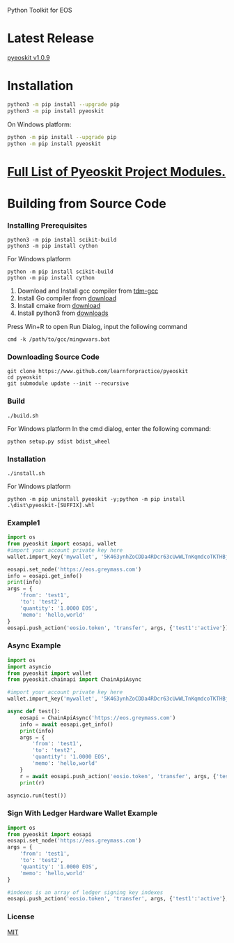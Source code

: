 Python Toolkit for EOS

# Latest Release

[pyeoskit v1.0.9](https://github.com/learnforpractice/pyeoskit/releases)

# Installation

```bash
python3 -m pip install --upgrade pip
python3 -m pip install pyeoskit
```

On Windows platform:

```bash
python -m pip install --upgrade pip
python -m pip install pyeoskit
```

# [Full List of Pyeoskit Project Modules.](https://learnforpractice.github.io/pyeoskit/#/MODULES?id=pyeoskit-modules)

# Building from Source Code

### Installing Prerequisites

```
python3 -m pip install scikit-build
python3 -m pip install cython
```

For Windows platform

```
python -m pip install scikit-build
python -m pip install cython
```

1. Download and Install gcc compiler from [tdm-gcc](https://jmeubank.github.io/tdm-gcc)
2. Install Go compiler from [download](https://golang.org/doc/install#download)
3. Install cmake from [download](https://cmake.org/download)
4. Install python3 from [downloads](https://www.python.org/downloads/windows/)

Press Win+R to open Run Dialog, input the following command
```
cmd -k /path/to/gcc/mingwvars.bat
```

### Downloading Source Code

```
git clone https://www.github.com/learnforpractice/pyeoskit
cd pyeoskit
git submodule update --init --recursive
```

### Build
```
./build.sh
```

For Windows platform
In the cmd dialog, enter the following command:
```
python setup.py sdist bdist_wheel
```

### Installation

```
./install.sh
```

For Windows platform
```
python -m pip uninstall pyeoskit -y;python -m pip install .\dist\pyeoskit-[SUFFIX].whl
```

### Example1
```python
import os
from pyeoskit import eosapi, wallet
#import your account private key here
wallet.import_key('mywallet', '5K463ynhZoCDDa4RDcr63cUwWLTnKqmdcoTKTHBjqoKfv4u5V7p')

eosapi.set_node('https://eos.greymass.com')
info = eosapi.get_info()
print(info)
args = {
    'from': 'test1',
    'to': 'test2',
    'quantity': '1.0000 EOS',
    'memo': 'hello,world'
}
eosapi.push_action('eosio.token', 'transfer', args, {'test1':'active'})
```

### Async Example
```python
import os
import asyncio
from pyeoskit import wallet
from pyeoskit.chainapi import ChainApiAsync

#import your account private key here
wallet.import_key('mywallet', '5K463ynhZoCDDa4RDcr63cUwWLTnKqmdcoTKTHBjqoKfv4u5V7p')

async def test():
    eosapi = ChainApiAsync('https://eos.greymass.com')
    info = await eosapi.get_info()
    print(info)
    args = {
        'from': 'test1',
        'to': 'test2',
        'quantity': '1.0000 EOS',
        'memo': 'hello,world'
    }
    r = await eosapi.push_action('eosio.token', 'transfer', args, {'test1':'active'})
    print(r)

asyncio.run(test())
```

### Sign With Ledger Hardware Wallet Example
```python
import os
from pyeoskit import eosapi
eosapi.set_node('https://eos.greymass.com')
args = {
    'from': 'test1',
    'to': 'test2',
    'quantity': '1.0000 EOS',
    'memo': 'hello,world'
}

#indexes is an array of ledger signing key indexes
eosapi.push_action('eosio.token', 'transfer', args, {'test1':'active'}, indexes=[0])
```

### License
[MIT](./LICENSE)
